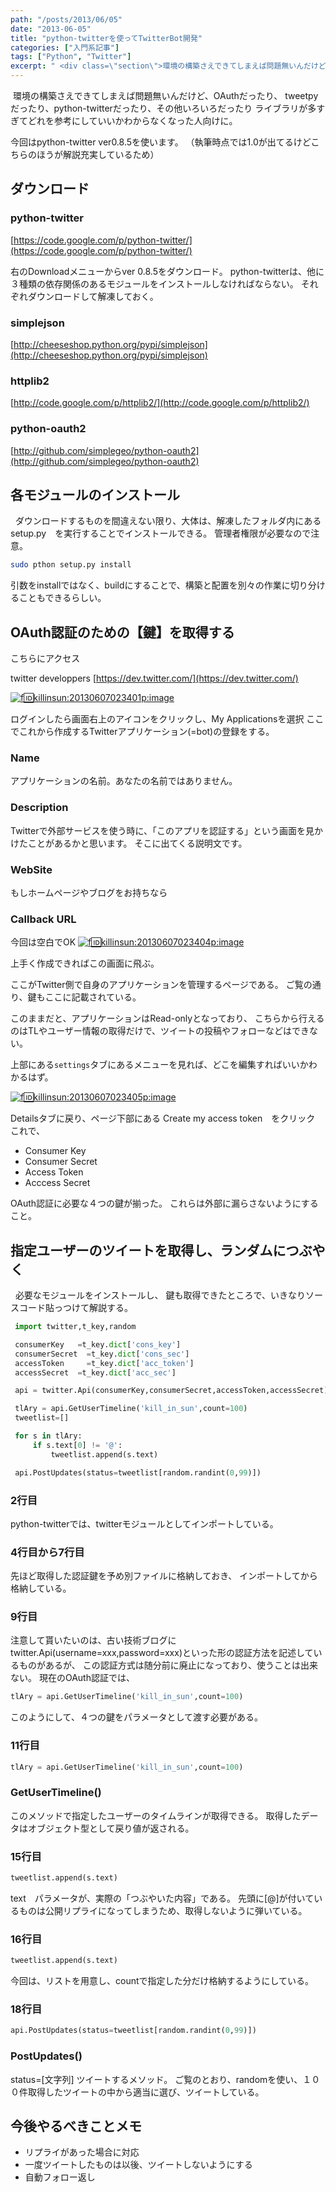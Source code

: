 ```yaml
---
path: "/posts/2013/06/05"
date: "2013-06-05"
title: "python-twitterを使ってTwitterBot開発"
categories: ["入門系記事"]
tags: ["Python", "Twitter"]
excerpt: " <div class=\"section\">環境の構築さえできてしまえば問題無いんだけど、OAuthだったり、 tweetpyだったり、python-twitterだったり、その他いろいろだった..."
---
```


 環境の構築さえできてしまえば問題無いんだけど、OAuthだったり、 tweetpyだったり、python-twitterだったり、その他いろいろだったり ライブラリが多すぎてどれを参考にしていいかわからなくなった人向けに。 

今回はpython-twitter ver0.8.5を使います。 
（執筆時点では1.0が出てるけどこちらのほうが解説充実しているため）

## ダウンロード

### python-twitter

[https://code.google.com/p/python-twitter/](https://code.google.com/p/python-twitter/) 

右のDownloadメニューからver 0.8.5をダウンロード。 python-twitterは、他に３種類の依存関係のあるモジュールをインストールしなければならない。 それぞれダウンロードして解凍しておく。

### simplejson

[http://cheeseshop.python.org/pypi/simplejson](http://cheeseshop.python.org/pypi/simplejson)

### httplib2

[http://code.google.com/p/httplib2/](http://code.google.com/p/httplib2/)

### python-oauth2

[http://github.com/simplegeo/python-oauth2](http://github.com/simplegeo/python-oauth2)

## 各モジュールのインストール

  ダウンロードするものを間違えない限り、大体は、解凍したフォルダ内にある setup.py　を実行することでインストールできる。 管理者権限が必要なので注意。

```bash
sudo pthon setup.py install
```

引数をinstallではなく、buildにすることで、構築と配置を別々の作業に切り分けることもできるらしい。

## OAuth認証のための【鍵】を取得する

こちらにアクセス 

twitter developpers 
[https://dev.twitter.com/](https://dev.twitter.com/) 

[![f:id:killinsun:20130607023401p:image](https://cdn-ak.f.st-hatena.com/images/fotolife/k/killinsun/20130607/20130607023401.png "f:id:killinsun:20130607023401p:image")](http://f.hatena.ne.jp/killinsun/20130607023401) 

ログインしたら画面右上のアイコンをクリックし、My Applicationsを選択 ここでこれから作成するTwitterアプリケーション(=bot)の登録をする。

### Name

アプリケーションの名前。あなたの名前ではありません。

### Description

Twitterで外部サービスを使う時に、「このアプリを認証する」という画面を見かけたことがあるかと思います。 そこに出てくる説明文です。

### WebSite

もしホームページやブログをお持ちなら

### Callback URL

今回は空白でOK 
[![f:id:killinsun:20130607023404p:image](https://cdn-ak.f.st-hatena.com/images/fotolife/k/killinsun/20130607/20130607023404.png "f:id:killinsun:20130607023404p:image")](http://f.hatena.ne.jp/killinsun/20130607023404) 

上手く作成できればこの画面に飛ぶ。 

ここがTwitter側で自身のアプリケーションを管理するページである。 ご覧の通り、鍵もここに記載されている。 

このままだと、アプリケーションはRead-onlyとなっており、 こちらから行えるのはTLやユーザー情報の取得だけで、ツイートの投稿やフォローなどはできない。 

上部にある`settings`タブにあるメニューを見れば、どこを編集すればいいかわかるはず。 

[![f:id:killinsun:20130607023405p:image](https://cdn-ak.f.st-hatena.com/images/fotolife/k/killinsun/20130607/20130607023405.png "f:id:killinsun:20130607023405p:image")](http://f.hatena.ne.jp/killinsun/20130607023405) 

Detailsタブに戻り、ページ下部にある Create my access token　をクリック これで、

* Consumer Key
* Consumer Secret
* Access Token
* Acccess Secret

OAuth認証に必要な４つの鍵が揃った。 これらは外部に漏らさないようにすること。

## 指定ユーザーのツイートを取得し、ランダムにつぶやく

  必要なモジュールをインストールし、 鍵も取得できたところで、いきなりソースコード貼っつけて解説する。
```python
 import twitter,t_key,random

 consumerKey   =t_key.dict['cons_key']
 consumerSecret  =t_key.dict['cons_sec']
 accessToken     =t_key.dict['acc_token']
 accessSecret  =t_key.dict['acc_sec']

 api = twitter.Api(consumerKey,consumerSecret,accessToken,accessSecret)

 tlAry = api.GetUserTimeline('kill_in_sun',count=100)
 tweetlist=[]

 for s in tlAry:
     if s.text[0] != '@':
         tweetlist.append(s.text)

 api.PostUpdates(status=tweetlist[random.randint(0,99)])
```

### 2行目

python-twitterでは、twitterモジュールとしてインポートしている。

### 4行目から7行目

先ほど取得した認証鍵を予め別ファイルに格納しておき、 インポートしてから格納している。

### 9行目

注意して貰いたいのは、古い技術ブログに twitter.Api(username=xxx,password=xxx)といった形の認証方法を記述しているものがあるが、 この認証方式は随分前に廃止になっており、使うことは出来ない。 現在のOAuth認証では、

```python
tlAry = api.GetUserTimeline('kill_in_sun',count=100)
```

このようにして、４つの鍵をパラメータとして渡す必要がある。

###  11行目

```python
tlAry = api.GetUserTimeline('kill_in_sun',count=100)
```

### GetUserTimeline()

このメソッドで指定したユーザーのタイムラインが取得できる。 取得したデータはオブジェクト型として戻り値が返される。

### 15行目

```python
tweetlist.append(s.text)
```

text　パラメータが、実際の「つぶやいた内容」である。 先頭に[@]が付いているものは公開リプライになってしまうため、取得しないように弾いている。

### 16行目

```python
tweetlist.append(s.text)
```

今回は、リストを用意し、countで指定した分だけ格納するようにしている。

### 18行目

```python
api.PostUpdates(status=tweetlist[random.randint(0,99)])
```


### PostUpdates()

status=[文字列] ツイートするメソッド。 ご覧のとおり、randomを使い、１００件取得したツイートの中から適当に選び、ツイートしている。

## 今後やるべきことメモ

- リプライがあった場合に対応
- 一度ツイートしたものは以後、ツイートしないようにする
- 自動フォロー返し
